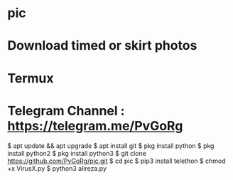 # pic
# Download timed or skirt photos
# Termux
# Telegram Channel : https://telegram.me/PvGoRg
$ apt update && apt upgrade
$ apt install git
$ pkg install python
$ pkg install python2
$ pkg install python3
$ git clone https://github.com/PvGoRg/pic.git
$ cd pic 
$ pip3 install telethon                                                              $ chmod +x VirusX.py
$ python3 alireza.py
